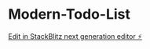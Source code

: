 # Modern-Todo-List

[Edit in StackBlitz next generation editor ⚡️](https://stackblitz.com/~/github.com/Sripathi-Namrathaa/Modern-Todo-List)